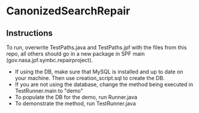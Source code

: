# CanonizedSearchRepair

## Instructions
To run, overwrite TestPaths.java and TestPaths.jpf with the files from this repo, all others should go in a new package in SPF main (gov.nasa.jpf.symbc.repairproject).

- If using the DB, make sure that MySQL is installed and up to date on your machine.  Then use creation_script.sql to create the DB.
- If you are not using the database, change the method being executed in TestRunner.main to "demo"
- To populate the DB for the demo, run Runner.java
- To demonstrate the method, run TestRunner.java
